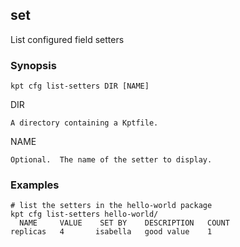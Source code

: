 ## set

List configured field setters

### Synopsis

    kpt cfg list-setters DIR [NAME]

  DIR

    A directory containing a Kptfile.

  NAME

    Optional.  The name of the setter to display.

### Examples

    # list the setters in the hello-world package
    kpt cfg list-setters hello-world/
      NAME     VALUE    SET BY    DESCRIPTION   COUNT  
    replicas   4       isabella   good value    1   

###

[tutorial-script]: ../gifs/cfg-set.sh
